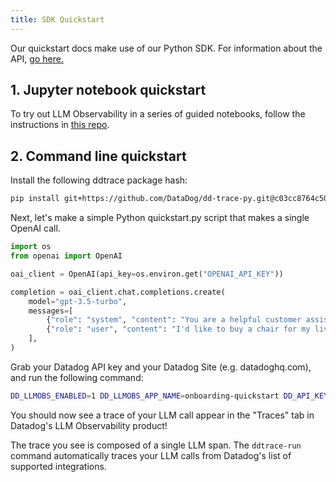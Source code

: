 ```yaml
---
title: SDK Quickstart
---
```


Our quickstart docs make use of our Python SDK. For information about the API, [go here.](TODO)

## 1. Jupyter notebook quickstart

To try out LLM Observability in a series of guided notebooks, follow the instructions in [this repo](https://github.com/DataDog/llm-observability).


## 2. Command line quickstart

Install the following ddtrace package hash:

```bash
pip install git+https://github.com/DataDog/dd-trace-py.git@c03cc8764c508cf53ea38b7b0f0eb6cb39627d91
```

Next, let's make a simple Python quickstart.py script that makes a single OpenAI call.

```py
import os
from openai import OpenAI

oai_client = OpenAI(api_key=os.environ.get("OPENAI_API_KEY"))

completion = oai_client.chat.completions.create(
    model="gpt-3.5-turbo",
    messages=[
        {"role": "system", "content": "You are a helpful customer assistant for a furniture store."},
        {"role": "user", "content": "I'd like to buy a chair for my living room."},
    ],
)
```

Grab your Datadog API key and your Datadog Site (e.g. datadoghq.com), and run the following command: 

```bash
DD_LLMOBS_ENABLED=1 DD_LLMOBS_APP_NAME=onboarding-quickstart DD_API_KEY=<YOUR_DATADOG_API_KEY> DD_SITE=<YOUR_DATADOG_SITE> DD_LLMOBS_NO_APM=1 ddtrace-run python quickstart.py
```

You should now see a trace of your LLM call appear in the "Traces" tab in Datadog's LLM Observability product!


The trace you see is composed of a single LLM span. The `ddtrace-run` command automatically traces your LLM calls from Datadog's list of supported integrations.
